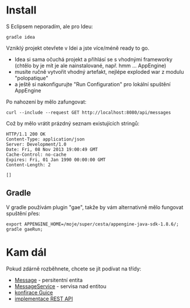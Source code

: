 Install
=======

S Eclipsem neporadím, ale pro Ideu:

```
gradle idea
```

Vzniklý projekt otevřete v Idei a jste více/méně ready to go.
- Idea si sama očuchá projekt a přihlásí se s vhodnými frameworky (chtělo by je mít je ale nainstalované, např. hmm ... AppEngine)
- musíte ručně vytvořit vhodný artefakt, nejlépe exploded war z modulu "polopatique"
- a ještě si nakonfigurujte "Run Configuration" pro lokální spuštění AppEngine

Po nahození by mělo zafungovat:

```
curl --include --request GET http://localhost:8080/api/messages
```
Což by mělo vrátit prázdný seznam existujících stringů:

```
HTTP/1.1 200 OK
Content-Type: application/json
Server: Development/1.0
Date: Fri, 08 Nov 2013 19:00:49 GMT
Cache-Control: no-cache
Expires: Fri, 01 Jan 1990 00:00:00 GMT
Content-Length: 2

[]
```

Gradle
------
V gradle používám plugin "gae", takže by vám alternativně mělo fungovat spuštění přes:

```
export APPENGINE_HOME=/moje/super/cesta/appengine-java-sdk-1.8.6/;
gradle gaeRun;
```
Kam dál
=======

Pokud zdárně rozběhnete, chcete se jít podívat na třídy:
- [Message](src/main/java/ma/demo/devfest/polopatique/domain/Message.java) - persitentní entita
- [MessageService](src/main/java/ma/demo/devfest/polopatique/service/MessageService.java) - servisa nad entitou
- [konfirace Guice](src/main/java/ma/demo/devfest/polopatique/guice/GuiceConfig.java)
- [implementace REST API](src/main/java/ma/demo/devfest/polopatique/web/api)
